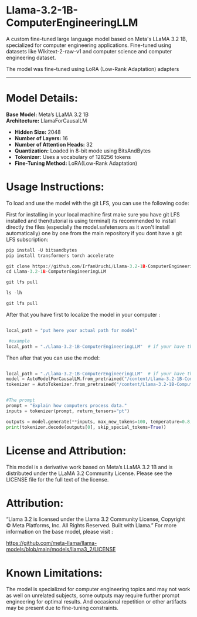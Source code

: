 # Llama-3.2-1B-ComputerEngineeringLLM
A custom fine-tuned large language model based on Meta's LLaMA 3.2 1B, specialized for computer engineering applications. Fine-tuned using datasets like Wikitext-2-raw-v1 and computer science and computer engineering dataset.

The model was fine-tuned using LoRA (Low-Rank Adaptation) adapters

---

# Model Details:

**Base Model:** Meta’s LLaMA 3.2 1B  
**Architecture:** LlamaForCausalLM  
- **Hidden Size:** 2048  
- **Number of Layers:** 16  
- **Number of Attention Heads:** 32
- **Quantization:** Loaded in 8-bit mode using BitsAndBytes  
- **Tokenizer:** Uses a vocabulary of 128256 tokens
- **Fine-Tuning Method:** LoRA(Low-Rank Adaptation)


# Usage Instructions:

To load and use the model with the git LFS, you can use the following code:

First for installing in your local machine first make sure you have git LFS installed and then(tutorial is using terminal) its recommended to install directly the files (especially the model.safetensors as it won't install automatically) one by one from the main repository if you dont have a git LFS subscription:

```python
pip install -U bitsandbytes
pip install transformers torch accelerate

git clone https://github.com/IrfanUruchi/Llama-3.2-1B-ComputerEngineeringLLM.git
cd Llama-3.2-1B-ComputerEngineeringLLM

git lfs pull

ls -lh

git lfs pull
```

After that you have first to localize the model in your computer :

```python

local_path = "put here your actual path for model"

 #example
local_path = "./Llama-3.2-1B-ComputerEngineeringLLM"  # if your have the file in the current directory
```

Then after that you can use the model:

```python

local_path = "./Llama-3.2-1B-ComputerEngineeringLLM"  # if your have the file in the current directory
model = AutoModelForCausalLM.from_pretrained("/content/Llama-3.2-1B-ComputerEngineeringLLM", device_map="auto", local_files_only=True)
tokenizer = AutoTokenizer.from_pretrained("/content/Llama-3.2-1B-ComputerEngineeringLLM", use_fast=False, local_files_only=True)


#The prompt
prompt = "Explain how computers process data."
inputs = tokenizer(prompt, return_tensors="pt")

outputs = model.generate(**inputs, max_new_tokens=100, temperature=0.8, top_k=50, top_p=0.92)
print(tokenizer.decode(outputs[0], skip_special_tokens=True))
```

# License and Attribution:

This model is a derivative work based on Meta’s LLaMA 3.2 1B and is distributed under the LLaMA 3.2 Community License.
Please see the LICENSE file for the full text of the license.


# Attribution:

“Llama 3.2 is licensed under the Llama 3.2 Community License, Copyright © Meta Platforms, Inc. All Rights Reserved. Built with Llama.”
For more information on the base model, please visit :

https://github.com/meta-llama/llama-models/blob/main/models/llama3_2/LICENSE

# Known Limitations:

The model is specialized for computer engineering topics and may not work as well on unrelated subjects, some outputs may require further prompt engineering for optimal results. And occasional repetition or other artifacts may be present due to fine-tuning constraints.






